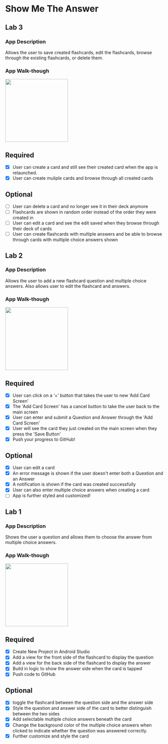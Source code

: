 # Show Me The Answer
## Lab 3
### App Description
Allows the user to save created flashcards, edit the flashcards, browse through the existing flashcards, or delete them.
### App Walk-though
<img src="YOUR_GIF_URL_HERE" width=200><br>
## Required
- [x] User can create a card and still see their created card when the app is relaunched.
- [x] User can create muliple cards and browse through all created cards

## Optional
- [ ] User can delete a card and no longer see it in their deck anymore
- [ ] Flashcards are shown in random order instead of the order they were created in
- [ ] User can edit a card and see the edit saved when they browse through their deck of cards
- [ ] User can create flashcards with multiple answers and be able to browse through cards with multiple choice answers shown
## Lab 2
### App Description
Allows the user to add a new flashcard question and multiple choice answers. Also allows user to edit the flashcard and answers.
### App Walk-though
<img src="https://i.imgur.com/MbzqnI1.gif" width=200><br>
## Required
- [x] User can click on a ‘+’ button that takes the user to new ‘Add Card Screen’
- [x] The 'Add Card Screen' has a cancel button to take the user back to the main screen
- [x] User can enter and submit a Question and Answer through the 'Add Card Screen'
- [x] User will see the card they just created on the main screen when they press the 'Save Button'
- [x] Push your progress to GitHub!
## Optional
- [x] User can edit a card
- [x] An error message is shown if the user doesn't enter both a Question and an Answer
- [x] A notification is shown if the card was created successfully
- [x] User can also enter multiple choice answers when creating a card
- [ ] App is further styled and customized!

## Lab 1

### App Description
Shows the user a question and allows them to choose the answer from multiple choice answers.
### App Walk-though
<img src="https://i.imgur.com/IEdDBap.gif" width=200><br>
## Required
- [x] Create New Project in Android Studio
- [x] Add a view for the front side of the flashcard to display the question
- [x] Add a view for the back side of the flashcard to display the answer
- [x] Build in logic to show the answer side when the card is tapped
- [x] Push code to GitHub
## Optional
- [x] toggle the flashcard between the question side and the answer side
- [x] Style the question and answer side of the card to better distinguish between the two sides
- [x] Add selectable multiple choice answers beneath the card
- [x] Change the background color of the multiple choice answers when clicked to indicate whether the question was answered 
     correctly.
- [x] Further customize and style the card
